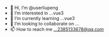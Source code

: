 - 👋 Hi, I’m @userliupeng
- 👀 I’m interested in ...vue3
- 🌱 I’m currently learning ...vue3
- 💞️ I’m looking to collaborate on ...
- 📫 How to reach me ...2385133678@qq.com

<!---
userliupeng/userliupeng is a ✨ special ✨ repository because its `README.md` (this file) appears on your GitHub profile.
You can click the Preview link to take a look at your changes.
--->
